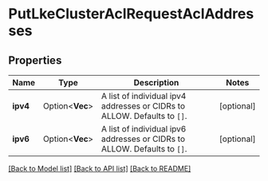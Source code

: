 # PutLkeClusterAclRequestAclAddresses

## Properties

Name | Type | Description | Notes
------------ | ------------- | ------------- | -------------
**ipv4** | Option<**Vec<String>**> | A list of individual ipv4 addresses or CIDRs to ALLOW. Defaults to `[]`. | [optional]
**ipv6** | Option<**Vec<String>**> | A list of individual ipv6 addresses or CIDRs to ALLOW. Defaults to `[]`. | [optional]

[[Back to Model list]](../README.md#documentation-for-models) [[Back to API list]](../README.md#documentation-for-api-endpoints) [[Back to README]](../README.md)


